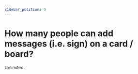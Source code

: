 ```yaml
---
sidebar_position: 9
---
```


# How many people can add messages (i.e. sign) on a card / board?

Unlimited.